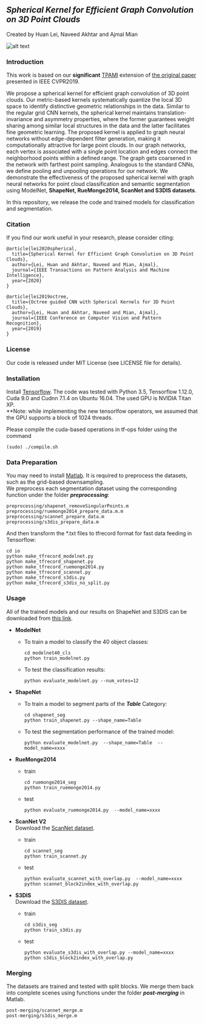 ## *Spherical Kernel for Efficient Graph Convolution on 3D Point Clouds*
Created by Huan Lei, Naveed Akhtar and Ajmal Mian

![alt text](https://github.com/hlei-ziyan/SPH3D-GCN/blob/master/image/intro_arch.png)

### Introduction
This work is based on our **significant** [TPAMI](https://arxiv.org/abs/1909.09287) extension of [the original paper](http://openaccess.thecvf.com/content_CVPR_2019/html/Lei_Octree_Guided_CNN_With_Spherical_Kernels_for_3D_Point_Clouds_CVPR_2019_paper.html) presented in IEEE CVPR2019.

We propose a spherical kernel for efficient graph convolution of 3D point clouds. 
Our metric-based kernels systematically quantize the local 3D space 
to identify distinctive geometric relationships in the data. Similar to the regular grid CNN kernels, the spherical kernel maintains translation-invariance and asymmetry properties, where the former guarantees weight sharing among similar local structures in the  data and the latter facilitates fine geometric learning. 
The proposed kernel is applied to graph neural networks without edge-dependent filter generation, making it computationally attractive for large point clouds. 
In our graph networks, each vertex is associated with a single point location and edges connect the neighborhood points within a defined range. The graph gets coarsened in the network with farthest point sampling. 
Analogous to the standard CNNs, we define pooling and unpooling operations for our network. 
We demonstrate the effectiveness of the proposed spherical kernel with graph neural networks for point cloud classification and semantic segmentation using ModelNet, **ShapeNet, RueMonge2014, ScanNet and S3DIS datasets**.

In this repository, we release the code and trained models for classification and segmentation.

### Citation
If you find our work useful in your research, please consider citing:

```
@article{lei2020spherical,  
  title={Spherical Kernel for Efficient Graph Convolution on 3D Point Clouds},  
  author={Lei, Huan and Akhtar, Naveed and Mian, Ajmal},  
  journal={IEEE Transactions on Pattern Analysis and Machine Intelligence},  
  year={2020}  
}
```
```
@article{lei2019octree,  
  title={Octree guided CNN with Spherical Kernels for 3D Point Clouds},  
  author={Lei, Huan and Akhtar, Naveed and Mian, Ajmal},  
  journal={IEEE Conference on Computer Vision and Pattern Recognition},  
  year={2019}  
}  
```
### License
Our code is released under MIT License (see LICENSE file for details).

### Installation
Install [Tensorflow](https://www.tensorflow.org/install). The code was tested with Python 3.5, Tensorflow 1.12.0, Cuda 9.0 and Cudnn 7.1.4 on Ubuntu 16.04. The used GPU is NVIDIA Titan XP.   
**Note: while implementing the new tensorlfow operators, we assumed that the GPU supports a block of 1024 threads. 
  
Please compile the cuda-based operations in tf-ops folder using the command
```
(sudo) ./compile.sh
```

### Data Preparation
You may need to install [Matlab](https://au.mathworks.com/products/matlab.html). It is required to preprocess the datasets, such as the grid-based downsampling.  
We preprocess each segmentation dataset using the corresponding function under the folder ***preprocessing***:
```
preprocessing/shapenet_removeSingularPoints.m
preprocessing/ruemonge2014_prepare_data.m.m
preprocessing/scannet_prepare_data.m
preprocessing/s3dis_prepare_data.m
```
And then transform the \*.txt files to tfrecord format for fast data feeding in Tensorflow:
```
cd io
python make_tfrecord_modelnet.py 
python make_tfrecord_shapenet.py  
python make_tfrecord_ruemonge2014.py   
python make_tfrecord_scannet.py  
python make_tfrecord_s3dis.py    
python make_tfrecord_s3dis_no_split.py 
```
### Usage  
All of the trained models and our results on ShapeNet and S3DIS can be downloaded from [this link](https://drive.google.com/open?id=1-085Tp4RI3eNbZSlOUo7T_F2qcjB8JeE).
- **ModelNet**
  * To train a model to classify the 40 object classes:
    ```
    cd modelnet40_cls 
    python train_modelnet.py  
    ```
  * To test the classification results:
    ```
    python evaluate_modelnet.py --num_votes=12  
    ```

- **ShapeNet**   
  * To train a model to segment parts of the ***Table*** Category:
    ```
    cd shapenet_seg   
    python train_shapenet.py --shape_name=Table 
    ```
  * To test the segmentation performance of the trained model:
    ```
    python evaluate_modelnet.py  --shape_name=Table  --model_name=xxxx    
    ```

- **RueMonge2014**   
  * train 
    ```
    cd ruemonge2014_seg    
    python train_ruemonge2014.py  
    ```
  * test 
    ```
    python evaluate_ruemonge2014.py  --model_name=xxxx    
    ```

- **ScanNet V2**   
  Download the [ScanNet dataset](https://github.com/ScanNet/ScanNet).
  * train 
    ```  
    cd scannet_seg  
    python train_scannet.py  
    ```
  * test
    ```
    python evaluate_scannet_with_overlap.py  --model_name=xxxx    
    python scannet_block2index_with_overlap.py    
    ```
- **S3DIS**    
  Download the [S3DIS dataset](http://buildingparser.stanford.edu/dataset.html).
  * train  
    ```   
    cd s3dis_seg  
    python train_s3dis.py    
    ```
  * test   
    ```
    python evaluate_s3dis_with_overlap.py --model_name=xxxx    
    python s3dis_block2index_with_overlap.py
    ```
### Merging
The datasets are trained and tested with split blocks. We merge them back into complete scenes using functions under the folder ***post-merging*** in Matlab.
```
post-merging/scannet_merge.m
post-merging/s3dis_merge.m
```
